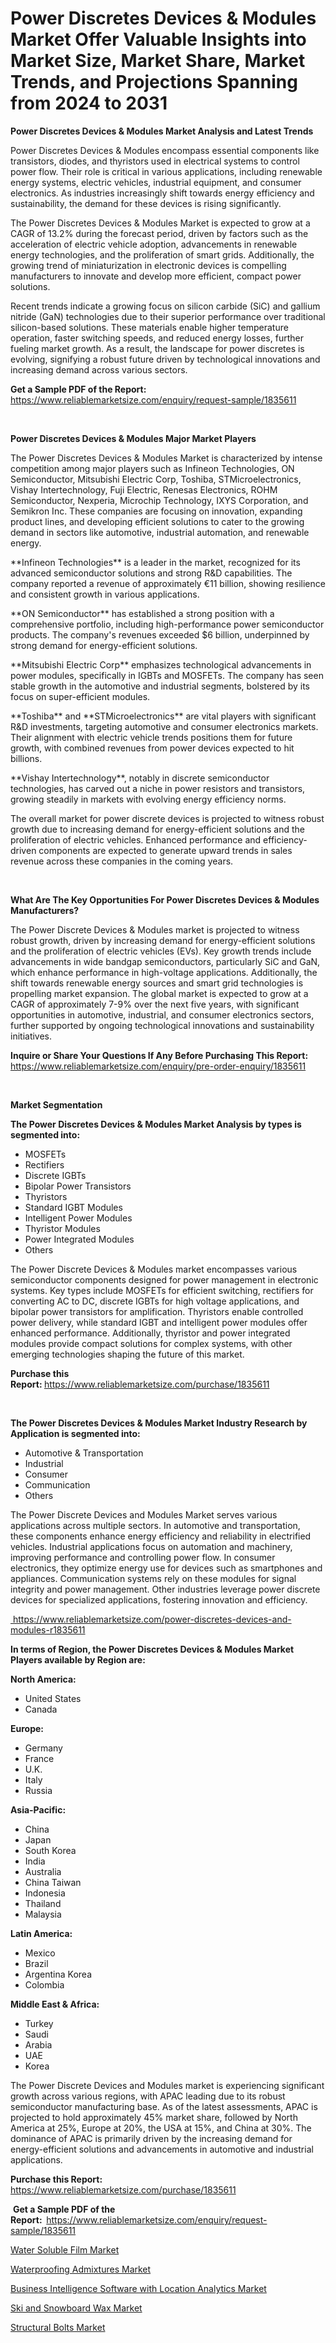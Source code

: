 <p><h1>Power Discretes Devices & Modules Market Offer Valuable Insights into Market Size, Market Share, Market Trends, and Projections Spanning from 2024 to 2031</h1></p><p><strong>Power Discretes Devices & Modules Market Analysis and Latest Trends</strong></p>
<p><p>Power Discretes Devices & Modules encompass essential components like transistors, diodes, and thyristors used in electrical systems to control power flow. Their role is critical in various applications, including renewable energy systems, electric vehicles, industrial equipment, and consumer electronics. As industries increasingly shift towards energy efficiency and sustainability, the demand for these devices is rising significantly.</p><p>The Power Discretes Devices & Modules Market is expected to grow at a CAGR of 13.2% during the forecast period, driven by factors such as the acceleration of electric vehicle adoption, advancements in renewable energy technologies, and the proliferation of smart grids. Additionally, the growing trend of miniaturization in electronic devices is compelling manufacturers to innovate and develop more efficient, compact power solutions.</p><p>Recent trends indicate a growing focus on silicon carbide (SiC) and gallium nitride (GaN) technologies due to their superior performance over traditional silicon-based solutions. These materials enable higher temperature operation, faster switching speeds, and reduced energy losses, further fueling market growth. As a result, the landscape for power discretes is evolving, signifying a robust future driven by technological innovations and increasing demand across various sectors.</p></p>
<p><strong>Get a Sample PDF of the Report:&nbsp;</strong> <a href="https://www.reliablemarketsize.com/enquiry/request-sample/1835611?utm_campaign=1553&utm_medium=2&utm_source=Github&utm_content=ia&utm_term=16102024&utm_id=power-discretes-devices-modules">https://www.reliablemarketsize.com/enquiry/request-sample/1835611</a></p>
<p>&nbsp;</p>
<p><strong>Power Discretes Devices & Modules Major Market Players</strong></p>
<p><p>The Power Discretes Devices & Modules Market is characterized by intense competition among major players such as Infineon Technologies, ON Semiconductor, Mitsubishi Electric Corp, Toshiba, STMicroelectronics, Vishay Intertechnology, Fuji Electric, Renesas Electronics, ROHM Semiconductor, Nexperia, Microchip Technology, IXYS Corporation, and Semikron Inc. These companies are focusing on innovation, expanding product lines, and developing efficient solutions to cater to the growing demand in sectors like automotive, industrial automation, and renewable energy.</p><p>**Infineon Technologies** is a leader in the market, recognized for its advanced semiconductor solutions and strong R&D capabilities. The company reported a revenue of approximately €11 billion, showing resilience and consistent growth in various applications.</p><p>**ON Semiconductor** has established a strong position with a comprehensive portfolio, including high-performance power semiconductor products. The company's revenues exceeded $6 billion, underpinned by strong demand for energy-efficient solutions.</p><p>**Mitsubishi Electric Corp** emphasizes technological advancements in power modules, specifically in IGBTs and MOSFETs. The company has seen stable growth in the automotive and industrial segments, bolstered by its focus on super-efficient modules.</p><p>**Toshiba** and **STMicroelectronics** are vital players with significant R&D investments, targeting automotive and consumer electronics markets. Their alignment with electric vehicle trends positions them for future growth, with combined revenues from power devices expected to hit billions.</p><p>**Vishay Intertechnology**, notably in discrete semiconductor technologies, has carved out a niche in power resistors and transistors, growing steadily in markets with evolving energy efficiency norms. </p><p>The overall market for power discrete devices is projected to witness robust growth due to increasing demand for energy-efficient solutions and the proliferation of electric vehicles. Enhanced performance and efficiency-driven components are expected to generate upward trends in sales revenue across these companies in the coming years.</p></p>
<p>&nbsp;</p>
<p><strong>What Are The Key Opportunities For Power Discretes Devices & Modules Manufacturers?</strong></p>
<p><p>The Power Discrete Devices & Modules market is projected to witness robust growth, driven by increasing demand for energy-efficient solutions and the proliferation of electric vehicles (EVs). Key growth trends include advancements in wide bandgap semiconductors, particularly SiC and GaN, which enhance performance in high-voltage applications. Additionally, the shift towards renewable energy sources and smart grid technologies is propelling market expansion. The global market is expected to grow at a CAGR of approximately 7-9% over the next five years, with significant opportunities in automotive, industrial, and consumer electronics sectors, further supported by ongoing technological innovations and sustainability initiatives.</p></p>
<p><strong>Inquire or Share Your Questions If Any Before Purchasing This Report:</strong> <a href="https://www.reliablemarketsize.com/enquiry/pre-order-enquiry/1835611?utm_campaign=1553&utm_medium=2&utm_source=Github&utm_content=ia&utm_term=16102024&utm_id=power-discretes-devices-modules">https://www.reliablemarketsize.com/enquiry/pre-order-enquiry/1835611</a></p>
<p>&nbsp;</p>
<p><strong>Market Segmentation</strong></p>
<p><strong>The Power Discretes Devices & Modules Market Analysis by types is segmented into:</strong></p>
<p><ul><li>MOSFETs</li><li>Rectifiers</li><li>Discrete IGBTs</li><li>Bipolar Power Transistors</li><li>Thyristors</li><li>Standard IGBT Modules</li><li>Intelligent Power Modules</li><li>Thyristor Modules</li><li>Power Integrated Modules</li><li>Others</li></ul></p>
<p><p>The Power Discrete Devices & Modules market encompasses various semiconductor components designed for power management in electronic systems. Key types include MOSFETs for efficient switching, rectifiers for converting AC to DC, discrete IGBTs for high voltage applications, and bipolar power transistors for amplification. Thyristors enable controlled power delivery, while standard IGBT and intelligent power modules offer enhanced performance. Additionally, thyristor and power integrated modules provide compact solutions for complex systems, with other emerging technologies shaping the future of this market.</p></p>
<p><strong>Purchase this Report:&nbsp;</strong><a href="https://www.reliablemarketsize.com/purchase/1835611?utm_campaign=1553&utm_medium=2&utm_source=Github&utm_content=ia&utm_term=16102024&utm_id=power-discretes-devices-modules">https://www.reliablemarketsize.com/purchase/1835611</a></p>
<p>&nbsp;</p>
<p><strong>The Power Discretes Devices & Modules Market Industry Research by Application is segmented into:</strong></p>
<p><ul><li>Automotive & Transportation</li><li>Industrial</li><li>Consumer</li><li>Communication</li><li>Others</li></ul></p>
<p><p>The Power Discrete Devices and Modules Market serves various applications across multiple sectors. In automotive and transportation, these components enhance energy efficiency and reliability in electrified vehicles. Industrial applications focus on automation and machinery, improving performance and controlling power flow. In consumer electronics, they optimize energy use for devices such as smartphones and appliances. Communication systems rely on these modules for signal integrity and power management. Other industries leverage power discrete devices for specialized applications, fostering innovation and efficiency.</p></p>
<p><a href="https://www.reliablemarketsize.com/power-discretes-devices-and-modules-r1835611?utm_campaign=1553&utm_medium=2&utm_source=Github&utm_content=ia&utm_term=16102024&utm_id=power-discretes-devices-modules">&nbsp;https://www.reliablemarketsize.com/power-discretes-devices-and-modules-r1835611</a></p>
<p><strong>In terms of Region, the Power Discretes Devices & Modules Market Players available by Region are:</strong></p>
<p>
    <p> <strong> North America: </strong>
        <ul>
            <li>United States</li>
            <li>Canada</li>
        </ul>
        </p> 
    <p> <strong> Europe: </strong>
        <ul>
            <li>Germany</li>
            <li>France</li>
            <li>U.K.</li>
            <li>Italy</li>
            <li>Russia</li>
        </ul>
        </p> 
    <p> <strong> Asia-Pacific: </strong>
        <ul>
            <li>China</li>
            <li>Japan</li>
            <li>South Korea</li>
            <li>India</li>
            <li>Australia</li>
            <li>China Taiwan</li>
            <li>Indonesia</li>
            <li>Thailand</li>
            <li>Malaysia</li>
        </ul>
        </p> 
    <p> <strong> Latin America: </strong>
        <ul>
            <li>Mexico</li>
            <li>Brazil</li>
            <li>Argentina Korea</li>
            <li>Colombia</li>
        </ul>
        </p> 
    <p> <strong> Middle East & Africa: </strong>
        <ul>
            <li>Turkey</li>
            <li>Saudi</li>
            <li>Arabia</li>
            <li>UAE</li>
            <li>Korea</li>
        </ul>
    </p>
    </p>
<p><p>The Power Discrete Devices and Modules market is experiencing significant growth across various regions, with APAC leading due to its robust semiconductor manufacturing base. As of the latest assessments, APAC is projected to hold approximately 45% market share, followed by North America at 25%, Europe at 20%, the USA at 15%, and China at 30%. The dominance of APAC is primarily driven by the increasing demand for energy-efficient solutions and advancements in automotive and industrial applications.</p></p>
<p><strong>Purchase this Report: </strong><a href="https://www.reliablemarketsize.com/purchase/1835611?utm_campaign=1553&utm_medium=2&utm_source=Github&utm_content=ia&utm_term=16102024&utm_id=power-discretes-devices-modules">https://www.reliablemarketsize.com/purchase/1835611</a></p>
<p>&nbsp;<strong>Get a Sample PDF of the Report:&nbsp;&nbsp;</strong><a href="https://www.reliablemarketsize.com/enquiry/request-sample/1835611?utm_campaign=1553&utm_medium=2&utm_source=Github&utm_content=ia&utm_term=16102024&utm_id=power-discretes-devices-modules">https://www.reliablemarketsize.com/enquiry/request-sample/1835611</a></p>
<p><strong></strong></p>
<p><p><a href="https://www.linkedin.com/pulse/water-soluble-film-market-indicators-size-regional-breakdown-player-cqvff?utm_campaign=1553&utm_medium=2&utm_source=Github&utm_content=ia&utm_term=16102024&utm_id=power-discretes-devices-modules">Water Soluble Film Market</a></p><p><a href="https://www.linkedin.com/pulse/global-waterproofing-admixtures-nexus-sector-confluences-regional-rlkpf?utm_campaign=1553&utm_medium=2&utm_source=Github&utm_content=ia&utm_term=16102024&utm_id=power-discretes-devices-modules">Waterproofing Admixtures Market</a></p><p><a href="https://github.com/alvar1lavfo/Market-Research-Report-List-1/blob/main/business-intelligence-software-with-location-analytics-market.md?utm_campaign=1553&utm_medium=2&utm_source=Github&utm_content=ia&utm_term=16102024&utm_id=power-discretes-devices-modules">Business Intelligence Software with Location Analytics Market</a></p><p><a href="https://github.com/lesavftol/Market-Research-Report-List-1/blob/main/ski-and-snowboard-wax-market.md?utm_campaign=1553&utm_medium=2&utm_source=Github&utm_content=ia&utm_term=16102024&utm_id=power-discretes-devices-modules">Ski and Snowboard Wax Market</a></p><p><a href="https://www.linkedin.com/pulse/global-structural-bolts-market-opportunities-forecast-period-from-redgf?utm_campaign=1553&utm_medium=2&utm_source=Github&utm_content=ia&utm_term=16102024&utm_id=power-discretes-devices-modules">Structural Bolts Market</a></p></p>